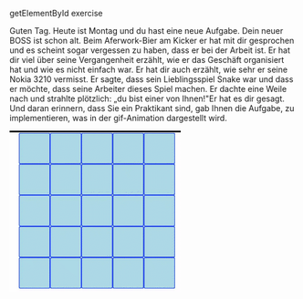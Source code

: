 getElementById exercise

Guten Tag. Heute ist Montag und du hast eine neue Aufgabe.
Dein neuer BOSS ist schon alt. Beim Aferwork-Bier am Kicker er hat mit dir gesprochen und es scheint sogar vergessen zu haben, dass er bei der Arbeit ist. Er hat dir viel über seine Vergangenheit erzählt, wie er das Geschäft organisiert hat und wie es nicht einfach war. Er hat dir auch erzählt, wie sehr er seine Nokia 3210 vermisst. Er sagte, dass sein Lieblingsspiel Snake war und dass er möchte, dass seine Arbeiter dieses Spiel machen. Er dachte eine Weile nach und strahlte plötzlich: „du bist einer von Ihnen!"Er hat es dir gesagt. Und daran erinnern, dass Sie ein Praktikant sind, gab Ihnen die Aufgabe, zu implementieren, was in der gif-Animation dargestellt wird.


![alt text](https://github.com/andthengoto10/Event-listener/blob/master/event_listener.gif?raw=true)
